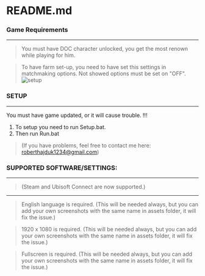 # README.md

### Game Requirements
------------------
>You must have DOC character unlocked, you get the most renown while playing for him.

>To have farm set-up, you need to have set this settings in matchmaking options. Not showed options must be set on "OFF".
![setup](https://user-images.githubusercontent.com/48152410/139722773-dffd4175-f13a-4a01-bf09-c9f2f873fc0a.png)



### SETUP
------------------
You must have game updated, or it will cause trouble. !!!

1. To setup you need to run Setup.bat.
2. Then run Run.bat

>(If you have problems, feel free to contact me here: roberthajduk1234@gmail.com)



### SUPPORTED SOFTWARE/SETTINGS:
------------------

>(Steam and Ubisoft Connect are now supported.)
___
>English language is required. (This will be needed always, but you can add your own screenshots with the same name in assets folder, it will fix the issue.)

>1920 x 1080 is required. (This will be needed always, but you can add your own screenshots with the same name in assets folder, it will fix the issue.)

>Fullscreen is required. (This will be needed always, but you can add your own screenshots with the same name in assets folder, it will fix the issue.)
